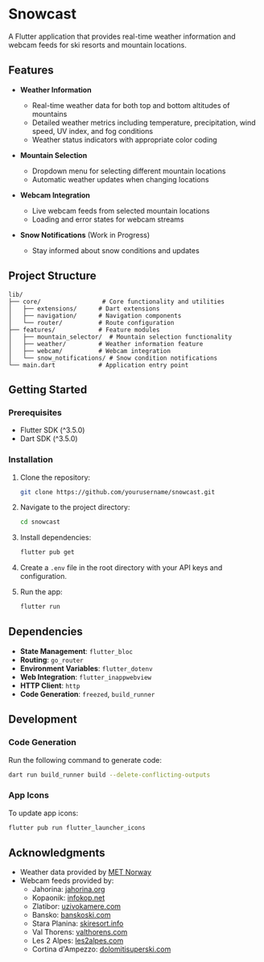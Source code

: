 # Snowcast

A Flutter application that provides real-time weather information and webcam feeds for ski resorts and mountain locations.

## Features

- **Weather Information**
  - Real-time weather data for both top and bottom altitudes of mountains
  - Detailed weather metrics including temperature, precipitation, wind speed, UV index, and fog conditions
  - Weather status indicators with appropriate color coding

- **Mountain Selection**
  - Dropdown menu for selecting different mountain locations
  - Automatic weather updates when changing locations

- **Webcam Integration**
  - Live webcam feeds from selected mountain locations
  - Loading and error states for webcam streams

- **Snow Notifications** (Work in Progress)
  - Stay informed about snow conditions and updates

## Project Structure

```
lib/
├── core/                 # Core functionality and utilities
│   ├── extensions/      # Dart extensions
│   ├── navigation/      # Navigation components
│   └── router/          # Route configuration
├── features/            # Feature modules
│   ├── mountain_selector/  # Mountain selection functionality
│   ├── weather/         # Weather information feature
│   ├── webcam/          # Webcam integration
│   └── snow_notifications/ # Snow condition notifications
└── main.dart            # Application entry point
```

## Getting Started

### Prerequisites

- Flutter SDK (^3.5.0)
- Dart SDK (^3.5.0)

### Installation

1. Clone the repository:
   ```bash
   git clone https://github.com/yourusername/snowcast.git
   ```

2. Navigate to the project directory:
   ```bash
   cd snowcast
   ```

3. Install dependencies:
   ```bash
   flutter pub get
   ```

4. Create a `.env` file in the root directory with your API keys and configuration.

5. Run the app:
   ```bash
   flutter run
   ```

## Dependencies

- **State Management**: `flutter_bloc`
- **Routing**: `go_router`
- **Environment Variables**: `flutter_dotenv`
- **Web Integration**: `flutter_inappwebview`
- **HTTP Client**: `http`
- **Code Generation**: `freezed`, `build_runner`

## Development

### Code Generation

Run the following command to generate code:
```bash
dart run build_runner build --delete-conflicting-outputs
```

### App Icons

To update app icons:
```bash
flutter pub run flutter_launcher_icons
```

## Acknowledgments

- Weather data provided by [MET Norway](https://api.met.no/)
- Webcam feeds provided by:
  - Jahorina: [jahorina.org](https://www.jahorina.org)
  - Kopaonik: [infokop.net](https://m.infokop.net)
  - Zlatibor: [uzivokamere.com](https://uzivokamere.com)
  - Bansko: [banskoski.com](https://www.banskoski.com)
  - Stara Planina: [skiresort.info](https://www.skiresort.info)
  - Val Thorens: [valthorens.com](https://www.valthorens.com)
  - Les 2 Alpes: [les2alpes.com](https://www.les2alpes.com)
  - Cortina d'Ampezzo: [dolomitisuperski.com](https://www.dolomitisuperski.com)
